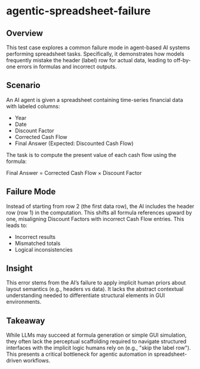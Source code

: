 # agentic-spreadsheet-failure

## Overview
This test case explores a common failure mode in agent-based AI systems performing spreadsheet tasks. Specifically, it demonstrates how models frequently mistake the header (label) row for actual data, leading to off-by-one errors in formulas and incorrect outputs.

## Scenario
An AI agent is given a spreadsheet containing time-series financial data with labeled columns:
- Year
- Date
- Discount Factor
- Corrected Cash Flow
- Final Answer (Expected: Discounted Cash Flow)

The task is to compute the present value of each cash flow using the formula:

Final Answer = Corrected Cash Flow × Discount Factor

## Failure Mode
Instead of starting from row 2 (the first data row), the AI includes the header row (row 1) in the computation. This shifts all formula references upward by one, misaligning Discount Factors with incorrect Cash Flow entries. This leads to:
- Incorrect results
- Mismatched totals
- Logical inconsistencies

## Insight
This error stems from the AI’s failure to apply implicit human priors about layout semantics (e.g., headers vs data). It lacks the abstract contextual understanding needed to differentiate structural elements in GUI environments.

## Takeaway
While LLMs may succeed at formula generation or simple GUI simulation, they often lack the perceptual scaffolding required to navigate structured interfaces with the implicit logic humans rely on (e.g., "skip the label row"). This presents a critical bottleneck for agentic automation in spreadsheet-driven workflows.
